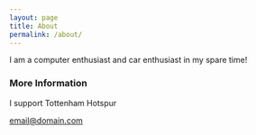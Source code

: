 ```yaml
---
layout: page
title: About
permalink: /about/
---
```


I am a computer enthusiast and car enthusiast in my spare time!


### More Information

I support Tottenham Hotspur 

[email@domain.com](mailto:email@domain.com)
